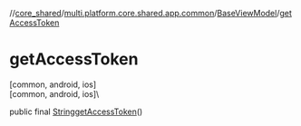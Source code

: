 //[core_shared](../../../index.md)/[multi.platform.core.shared.app.common](../index.md)/[BaseViewModel](index.md)/[getAccessToken](get-access-token.md)

# getAccessToken

[common, android, ios]\
[common, android, ios]\

public final [String](https://docs.oracle.com/javase/8/docs/api/java/lang/String.html)[getAccessToken](get-access-token.md)()
